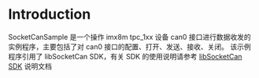 # Introduction

SocketCanSample 是一个操作 imx8m tpc_1xx 设备 can0 接口进行数据收发的实例程序，主要包括了对 can0 接口的配置、打开、发送、接收、关闭。
该示例程序引用了 libSocketCan SDK，有关 SDK 的使用说明请参考 [libSocketCan SDK](https://github.com/AIM-Android/SocketCanSample/blob/master/SOCKETCANSDK-User-Manual-zh-rCN.pdf) 说明文档